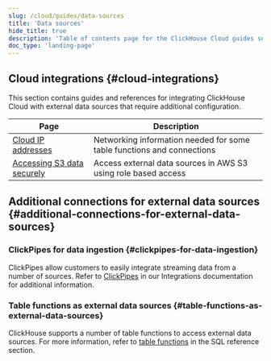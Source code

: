 ```yaml
---
slug: /cloud/guides/data-sources
title: 'Data sources'
hide_title: true
description: 'Table of contents page for the ClickHouse Cloud guides section'
doc_type: 'landing-page'
---
```


## Cloud integrations {#cloud-integrations}

This section contains guides and references for integrating ClickHouse Cloud with external data sources that require additional configuration.

| Page                                                            | Description                                                             |
|-----------------------------------------------------------------|-------------------------------------------------------------------------|
| [Cloud IP addresses](/manage/data-sources/cloud-endpoints-api)  | Networking information needed for some table functions and connections  |
| [Accessing S3 data securely](/cloud/data-sources/secure-s3)     | Access external data sources in AWS S3 using role based access          |

## Additional connections for external data sources {#additional-connections-for-external-data-sources}

### ClickPipes for data ingestion {#clickpipes-for-data-ingestion}

ClickPipes allow customers to easily integrate streaming data from a number of sources. Refer to [ClickPipes](/integrations/clickpipes) in our Integrations documentation for additional information.

### Table functions as external data sources {#table-functions-as-external-data-sources}

ClickHouse supports a number of table functions to access external data sources. For more information, refer to [table functions](/sql-reference/table-functions) in the SQL reference section.
